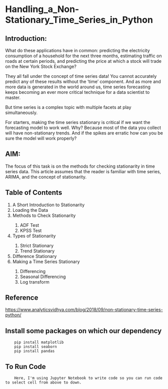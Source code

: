 # Handling_a_Non-Stationary_Time_Series_in_Python
## Introduction: 
What do these applications have in common: predicting the electricity consumption of a household for the next three months, estimating traffic on roads at certain periods, and predicting the price at which a stock will trade on the New York Stock Exchange?

They all fall under the concept of time series data! You cannot accurately predict any of these results without the ‘time’ component. And as more and more data is generated in the world around us, time series forecasting keeps becoming an ever more critical technique for a data scientist to master.

But time series is a complex topic with multiple facets at play simultaneously.

For starters, making the time series stationary is critical if we want the forecasting model to work well. Why? Because most of the data you collect will have non-stationary trends. And if the spikes are erratic how can you be sure the model will work properly?
## AIM: 
The focus of this task is on the methods for checking stationarity in time series data. This article assumes that the reader is familiar with time series, ARIMA, and the concept of stationarity.
## Table of Contents
<ol>
<li>A Short Introduction to Stationarity</li>
<li>Loading the Data</li>
<li>Methods to Check Stationarity</li>
  <ol>
  <li>ADF Test</li>
  <li>KPSS Test</li>
  </ol>
<li>Types of Stationarity</li>
  <ol>
  <li>Strict Stationary</li>
  <li>Trend Stationary</li>
  </ol>
<li>Difference Stationary</li>
<li>Making a Time Series Stationary</li>
    <ol>
    <li>Differencing</li>
    <li>Seasonal Differencing</li>
    <li>Log transform</li>
    </ol>
</ol>

## Reference
 https://www.analyticsvidhya.com/blog/2018/09/non-stationary-time-series-python/

## Install some packages on which our dependency

        pip install matplotlib
        pip install seaborn
        pip install pandas
## To Run Code 
        Here, I'm using Jupyter Notebook to write code so you can run code to select cell from above to down.
